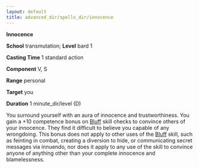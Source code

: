 ```yaml
---
layout: default
title: advanced_dir/spells_dir/innocence
---
```

 **Innocence**

**School** transmutation; **Level** bard 1

**Casting Time** 1 standard action

**Component** V, S

**Range** personal

**Target** you

**Duration** 1 minute_dir/level (D)

You surround yourself with an aura of innocence and trustworthiness. You gain a +10 competence bonus on [Bluff](../../../../skills_dir/bluff#_bluff) skill checks to convince others of your innocence. They find it difficult to believe you capable of any wrongdoing. This bonus does not apply to other uses of the [Bluff](../../../../skills_dir/bluff#_bluff) skill, such as feinting in combat, creating a diversion to hide, or communicating secret messages via innuendo, nor does it apply to any use of the skill to convince anyone of anything other than your complete innocence and blamelessness.

